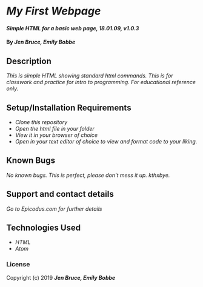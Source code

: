 # _My First Webpage_

#### _Simple HTML for a basic web page, 18.01.09, v1.0.3_

#### By _**Jen Bruce, Emily Bobbe**_

## Description

_This is simple HTML showing standard html commands. This is for classwork and practice for intro to programming. For educational reference only._

## Setup/Installation Requirements

* _Clone this repository_
* _Open the html file in your folder_
* _View it in your browser of choice_
* _Open in your text editor of choice to view and format code to your liking._


## Known Bugs

_No known bugs. This is perfect, please don't mess it up. kthxbye._

## Support and contact details

_Go to Epicodus.com for further details_

## Technologies Used

* _HTML_
* _Atom_

### License


Copyright (c) 2019 **_Jen Bruce, Emily Bobbe_**
